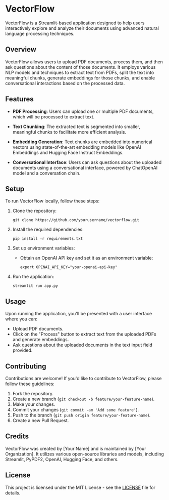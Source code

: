# VectorFlow

VectorFlow is a Streamlit-based application designed to help users interactively explore and analyze their documents using advanced natural language processing techniques.

## Overview

VectorFlow allows users to upload PDF documents, process them, and then ask questions about the content of those documents. It employs various NLP models and techniques to extract text from PDFs, split the text into meaningful chunks, generate embeddings for those chunks, and enable conversational interactions based on the processed data.

## Features

- **PDF Processing**: Users can upload one or multiple PDF documents, which will be processed to extract text.
  
- **Text Chunking**: The extracted text is segmented into smaller, meaningful chunks to facilitate more efficient analysis.

- **Embedding Generation**: Text chunks are embedded into numerical vectors using state-of-the-art embedding models like OpenAI Embeddings and Hugging Face Instruct Embeddings.

- **Conversational Interface**: Users can ask questions about the uploaded documents using a conversational interface, powered by ChatOpenAI model and a conversation chain.

## Setup

To run VectorFlow locally, follow these steps:

1. Clone the repository:

   ```
   git clone https://github.com/yourusername/vectorflow.git
   ```

2. Install the required dependencies:

   ```
   pip install -r requirements.txt
   ```

3. Set up environment variables:
   
   - Obtain an OpenAI API key and set it as an environment variable:
   
     ```
     export OPENAI_API_KEY="your-openai-api-key"
     ```

4. Run the application:

   ```
   streamlit run app.py
   ```

## Usage

Upon running the application, you'll be presented with a user interface where you can:

- Upload PDF documents.
- Click on the "Process" button to extract text from the uploaded PDFs and generate embeddings.
- Ask questions about the uploaded documents in the text input field provided.

## Contributing

Contributions are welcome! If you'd like to contribute to VectorFlow, please follow these guidelines:

1. Fork the repository.
2. Create a new branch (`git checkout -b feature/your-feature-name`).
3. Make your changes.
4. Commit your changes (`git commit -am 'Add some feature'`).
5. Push to the branch (`git push origin feature/your-feature-name`).
6. Create a new Pull Request.

## Credits

VectorFlow was created by [Your Name] and is maintained by [Your Organization]. It utilizes various open-source libraries and models, including Streamlit, PyPDF2, OpenAI, Hugging Face, and others.

## License

This project is licensed under the MIT License - see the [LICENSE](LICENSE) file for details.